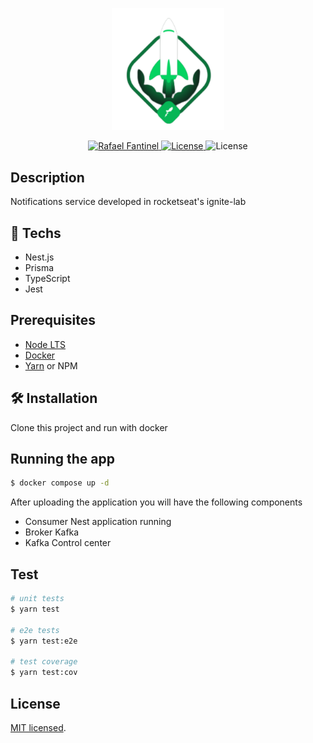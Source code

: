 <p align="center">
  <img src="logo.svg" alt="Ignite" width="180"/>
</p>
<p align="center">
     <a href="https://br.linkedin.com/in/rafael-de-oliveira-fantinel-5246a2187">
      <img alt="Rafael Fantinel" src="https://img.shields.io/badge/Rafael%20Fantinel-Linkedin-brightgreen" />
     </a>
     <a href="https://github.com/RafaelFantinel">
       <img alt="License" src=" https://img.shields.io/static/v1?label=RafaelFantinel&message=%20&color=f5f5f5&logo=github">
     </a>
      <img alt="License" src="https://img.shields.io/badge/license-MIT-01B755">
     </a>
   </a>

</p>

## Description

Notifications service developed in rocketseat's ignite-lab

## 🚀 Techs

- Nest.js
- Prisma
- TypeScript
- Jest

## Prerequisites

- [Node LTS](https://nodejs.org/en/)
- [Docker](https://www.docker.com/)
- [Yarn](https://yarnpkg.com/) or NPM

## 🛠 Installation

Clone this project and run with docker

## Running the app

```bash
$ docker compose up -d
```

After uploading the application you will have the following components

- Consumer Nest application running
- Broker Kafka
- Kafka Control center

## Test

```bash
# unit tests
$ yarn test

# e2e tests
$ yarn test:e2e

# test coverage
$ yarn test:cov
```

## License

[MIT licensed](LICENSE).
